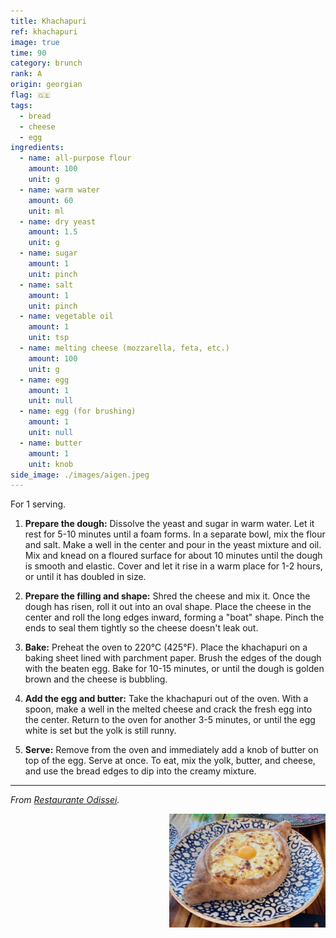 ```yaml
---
title: Khachapuri
ref: khachapuri
image: true
time: 90
category: brunch
rank: A
origin: georgian
flag: 🇬🇪
tags:
  - bread
  - cheese
  - egg
ingredients:
  - name: all-purpose flour
    amount: 100
    unit: g
  - name: warm water
    amount: 60
    unit: ml
  - name: dry yeast
    amount: 1.5
    unit: g
  - name: sugar
    amount: 1
    unit: pinch
  - name: salt
    amount: 1
    unit: pinch
  - name: vegetable oil
    amount: 1
    unit: tsp
  - name: melting cheese (mozzarella, feta, etc.)
    amount: 100
    unit: g
  - name: egg
    amount: 1
    unit: null
  - name: egg (for brushing)
    amount: 1
    unit: null
  - name: butter
    amount: 1
    unit: knob
side_image: ./images/aigen.jpeg
---
```


For 1 serving.

1.  **Prepare the dough:** Dissolve the yeast and sugar in warm water. Let it rest for 5-10 minutes until a foam forms. In a separate bowl, mix the flour and salt. Make a well in the center and pour in the yeast mixture and oil. Mix and knead on a floured surface for about 10 minutes until the dough is smooth and elastic. Cover and let it rise in a warm place for 1-2 hours, or until it has doubled in size.

2.  **Prepare the filling and shape:** Shred the cheese and mix it. Once the dough has risen, roll it out into an oval shape. Place the cheese in the center and roll the long edges inward, forming a "boat" shape. Pinch the ends to seal them tightly so the cheese doesn't leak out.

3.  **Bake:** Preheat the oven to 220°C (425°F). Place the khachapuri on a baking sheet lined with parchment paper. Brush the edges of the dough with the beaten egg. Bake for 10-15 minutes, or until the dough is golden brown and the cheese is bubbling.

4.  **Add the egg and butter:** Take the khachapuri out of the oven. With a spoon, make a well in the melted cheese and crack the fresh egg into the center. Return to the oven for another 3-5 minutes, or until the egg white is set but the yolk is still runny.

5.  **Serve:** Remove from the oven and immediately add a knob of butter on top of the egg. Serve at once. To eat, mix the yolk, butter, and cheese, and use the bread edges to dip into the creamy mixture.

---

_From [Restaurante Odissei](https://restauranteodissei.es/)._

<img src="images/khachapuri.png" style="width:250px; float:right;"/>
